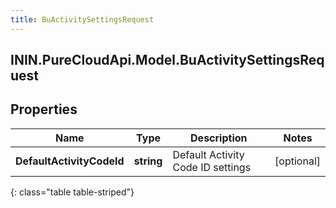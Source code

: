 ```yaml
---
title: BuActivitySettingsRequest
---
```

## ININ.PureCloudApi.Model.BuActivitySettingsRequest

## Properties

|Name | Type | Description | Notes|
|------------ | ------------- | ------------- | -------------|
| **DefaultActivityCodeId** | **string** | Default Activity Code ID settings | [optional] |
{: class="table table-striped"}


